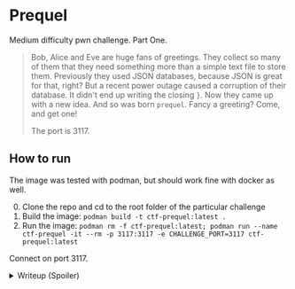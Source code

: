 # Prequel

Medium difficulty pwn challenge. Part One.

> Bob, Alice and Eve are huge fans of greetings. They collect so many of them that they need something more than a simple text file to store them. Previously they used JSON databases, because JSON is great for that, right? But a recent power outage caused a corruption of their database. It didn't end up writing the closing `}`. Now they came up with a new idea. And so was born `prequel`. Fancy a greeting? Come, and get one!
>
> The port is 3117.

## How to run

The image was tested with podman, but should work fine with docker as well.

0. Clone the repo and cd to the root folder of the particular challenge
1. Build the image: `podman build -t ctf-prequel:latest .`
2. Run the image: `podman rm -f ctf-prequel:latest; podman run --name ctf-prequel -it --rm -p 3117:3117 -e CHALLENGE_PORT=3117 ctf-prequel:latest`

Connect on port 3117.

<details>
<summary>Writeup (Spoiler)</summary>

If we check the binary with `checksec`, we see:

```
RELRO           STACK CANARY      NX            PIE             RPATH      RUNPATH      Symbols         FORTIFY Fortified       Fortifiable     FILE
Partial RELRO   Canary found      NX enabled    No PIE          No RPATH   No RUNPATH   5849 Symbols      No    0               0               ./out/prequel
```

The binary is not PIE, so we can easily find gadgets. The binary is also not fully RELRO, so we can overwrite the GOT. NX and stack canary are a pity though, but it may not even be a problem.

Time for some static analysis in IDA Free (or your favorite decompiler of choice). We see the following `main` function:

```c
int __cdecl main(int argc, const char **argv, const char **envp)
{
  char v4[64]; // [rsp+0h] [rbp-40h] BYREF

  ignore_me_init_signal(argc, argv, envp);
  init_buffering();
  disable_exec_syscall();
  print_version();
  read_name(v4);
  puts("Fetching your message...");
  get_message("SELECT message FROM messages WHERE name=?;", v4);
  seccomp_release(ctx);
  return 0;
}
```

Gladly the binary isn't stripped, so we see a bunch of meaningful function names. They disable some syscalls with seccomp, which isn't a good sign:

```c
__int64 disable_exec_syscall()
{
  int v0; // r8d
  int v1; // r9d
  int v2; // r8d
  int v3; // r9d

  ctx = seccomp_init(2147418112LL);
  seccomp_rule_add(ctx, 0, 59, 0, v0, v1);
  seccomp_rule_add(ctx, 0, 322, 0, v2, v3);
  return seccomp_load(ctx);
}
```

We can see that the `execve` and `execveat` syscalls are disabled. This is a common technique to prevent shellcode execution. But we can still use ROP to get the flag. It also kinda hints that way.

`read_name` on the other hand contains a sky-clear buffer overflow:

```c
__int64 __fastcall read_name(__int64 a1)
{
  puts("Enter your name: ");
  return gets(a1);
}
```

We can overwrite the return address and execute arbitrary code. The stack is executable, so we can just ROP our way to the flag. But its unclear where that is actually. We got a `messages_debug.db` file, so we shall examine that:

```sh
[steve@todo ctf-prequel]$ sqlite3 assets/messages_debug.db 
SQLite version 3.45.2 2024-03-12 11:06:23
Enter ".help" for usage hints.
sqlite> .tables
flag      messages
sqlite> .schema flag
CREATE TABLE flag (flag TEXT);
sqlite> SELECT * FROM flag;
HCSC24{this_is
_a_fake_
flag}
sqlite>
```

The flag seems to be in the database and there is even a function that's not called anywhere, but it is contained anyway:

```c
__int64 __fastcall print_debug_flag(unsigned int a1)
{
  int v1; // eax
  int v2; // r8d
  int v3; // r9d
  int v4; // eax
  int v5; // r8d
  int v6; // r9d
  int v7; // eax
  int v8; // r8d
  int v9; // r9d
  __int64 v10; // rax
  __int64 v12; // [rsp+10h] [rbp-20h] BYREF
  __int64 v13; // [rsp+18h] [rbp-18h] BYREF
  int v14; // [rsp+24h] [rbp-Ch]
  const char *v15; // [rsp+28h] [rbp-8h]

  v15 = "SELECT flag FROM flag LIMIT ?;";
  puts("Fetching debug flags...");
  v14 = sqlite3_open("messages_debug.db", &v13);
  if ( v14 )
  {
    v1 = sqlite3_errmsg(v13);
    fprintf(
      (_DWORD)stderr,
      (unsigned int)"Cannot open database: %s\n",
      v1,
      (unsigned int)"Cannot open database: %s\n",
      v2,
      v3);
    sqlite3_close(v13);
  }
  puts("Opened database successfully");
  v14 = sqlite3_prepare_v2(v13, v15, 0xFFFFFFFFLL, &v12, 0LL);
  if ( v14 )
  {
    v4 = sqlite3_errmsg(v13);
    fprintf(
      (_DWORD)stderr,
      (unsigned int)"Failed to prepare statement: %s\n",
      v4,
      (unsigned int)"Failed to prepare statement: %s\n",
      v5,
      v6);
    sqlite3_close(v13);
  }
  v14 = sqlite3_bind_int(v12, 1LL, a1);
  if ( v14 )
  {
    v7 = sqlite3_errmsg(v13);
    fprintf(
      (_DWORD)stderr,
      (unsigned int)"Failed to bind int: %s\n",
      v7,
      (unsigned int)"Failed to bind int: %s\n",
      v8,
      v9);
    sqlite3_close(v13);
  }
  puts("Prepared statement successfully");
  while ( 1 )
  {
    v14 = sqlite3_step(v12);
    if ( v14 != 100 )
      break;
    v10 = sqlite3_column_text(v12, 0LL);
    puts(v10);
  }
  sqlite3_finalize(v12);
  return sqlite3_close(v13);
}
```

`ret2win` to this is useless though, as it reads from `message_debug.db` and not `messages.db`.

`get_message` is interesting though:

```c
__int64 __fastcall get_message(__int64 a1, __int64 a2)
{
  int v2; // eax
  int v3; // r8d
  int v4; // r9d
  int v5; // eax
  int v6; // r8d
  int v7; // r9d
  unsigned int v8; // eax
  int v9; // eax
  int v10; // r8d
  int v11; // r9d
  __int64 v12; // rax
  __int64 v14; // [rsp+18h] [rbp-18h] BYREF
  __int64 v15; // [rsp+20h] [rbp-10h] BYREF
  int v16; // [rsp+2Ch] [rbp-4h]

  v16 = sqlite3_open("messages.db", &v15);
  if ( v16 )
  {
    v2 = sqlite3_errmsg(v15);
    fprintf(
      (_DWORD)stderr,
      (unsigned int)"Cannot open database: %s\n",
      v2,
      (unsigned int)"Cannot open database: %s\n",
      v3,
      v4);
    sqlite3_close(v15);
  }
  v16 = sqlite3_prepare_v2(v15, a1, 0xFFFFFFFFLL, &v14, 0LL);
  if ( v16 )
  {
    v5 = sqlite3_errmsg(v15);
    fprintf(
      (_DWORD)stderr,
      (unsigned int)"Failed to prepare statement: %s\n",
      v5,
      (unsigned int)"Failed to prepare statement: %s\n",
      v6,
      v7);
    sqlite3_close(v15);
  }
  v8 = j_strlen_ifunc(a2);
  v16 = sqlite3_bind_text(v14, 1LL, a2, v8, 0LL);
  if ( v16 )
  {
    v9 = sqlite3_errmsg(v15);
    fprintf(
      (_DWORD)stderr,
      (unsigned int)"Failed to bind text: %s\n",
      v9,
      (unsigned int)"Failed to bind text: %s\n",
      v10,
      v11);
    sqlite3_close(v15);
  }
  while ( 1 )
  {
    v16 = sqlite3_step(v14);
    if ( v16 != 100 )
      break;
    v12 = sqlite3_column_text(v14, 0LL);
    puts(v12);
  }
  sqlite3_finalize(v14);
  return sqlite3_close(v15);
}
```

It's quite unusual that one passes the SQL query as a parameter. We can use that to our advantage at which point this just becomes a simple `ret2win` challenge with additional string arguments involved.

We just need to find the right string. Thankfully a `SELECT flag FROM flag LIMIT ?;` query is already there in `print_debug_flag`. We just need the arg that is later passed to `sqlite3_bind_text`. So a number as a string. It's cool that we get a handy version string:

```
.rodata:00000000005A1048 unk_5A1048      db  31h ; 1             ; DATA XREF: .data:version↓o
.rodata:00000000005A1049                 db  30h ; 0
.rodata:00000000005A104A                 db  31h ; 1
```

`101`, but who cares, that satisfies our need. All that's left is to find the right gadgets and craft the exploit. Thankfully it can even be pulled off before the canary check, so we don't even need to leak the canary.

For my reference exploit, see [poc.py](poc.py).

Note: You can solve this challenge by calling `read` too, but that's not what I would like to see if I give you such a sweet hand-baked string to use there. :P

</details>